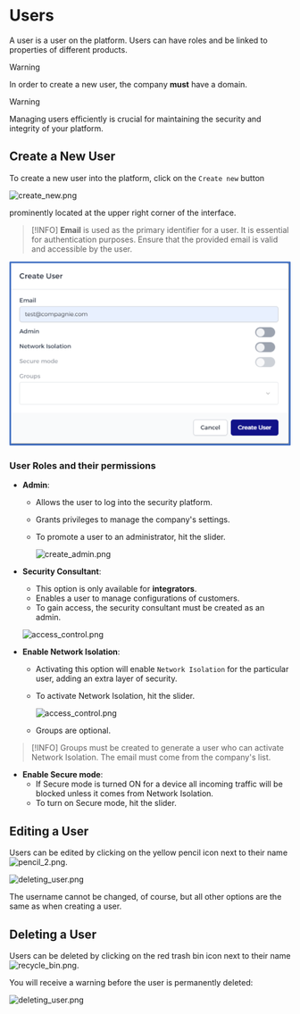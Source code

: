 # Users

A user is a user on the platform. Users can have roles and be linked to properties of different products.


> [!WARNING]
> In order to create a new user, the company **must** have a domain.

> [!WARNING]
> Managing users efficiently is crucial for maintaining the security and integrity of your platform. 


## Create a New User
To create a new user into the platform, click on the `Create new`  button

![create_new.png](/create_new.png)

prominently located at the upper right corner of the interface.

> [!INFO]
> **Email** is used as the primary identifier for a user. It is essential for authentication purposes. Ensure that the provided email is valid and accessible by the user. 

![newuser_2.png](newuser_2.png)

### User Roles and their permissions

- **Admin**:
  - Allows the user to log into the security platform.
  - Grants privileges to manage the company's settings.
  - To promote a user to an administrator, hit the slider.

    ![create_admin.png](/create_admin.png ':size=500x350')



- **Security Consultant**:
   - This option is only available for **integrators**.
   - Enables a user to manage configurations of customers.
   - To gain access, the security consultant must be created as an admin.

    ![access_control.png](/security_consultant.png ':size=500x350')
  
- **Enable Network Isolation**:
  - Activating this option will enable `Network Isolation` for the particular user, adding an extra layer of security.
  - To activate Network Isolation, hit the slider.
  
    ![access_control.png](/access_control.png ':size=500x350')
  - Groups are optional. 

> [!INFO]
>  Groups must be created to generate a user who can activate Network Isolation.
> The email must come from the company's list. 

  
- **Enable Secure mode**:
  - If Secure mode is turned ON for a device all incoming traffic will be blocked unless it comes from Network Isolation.
  - To turn on Secure mode, hit the slider.

 ## Editing a User
  
 Users can be edited by clicking on the yellow pencil icon next to their name ![pencil_2.png](/pencil_2.png).
 
  ![deleting_user.png](/edit_user.png ':size=500x350')
  
  The username cannot be changed, of course, but all other options are the same as when creating a user.
  
## Deleting a User

 Users can be deleted by clicking on the red trash bin icon next to their name ![recycle_bin.png](/recycle_bin.png).
 
 You will receive a warning before the user is permanently deleted:
 
 ![deleting_user.png](/deleting_user.png ':size=500')
  